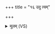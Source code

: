 +++
title = "१६ उदु त्यम्"

+++
<details><summary>मूलम् (VS)</summary>

उदु॒ त्यं जा॒तवे॑दसं दे॒वं व॑हन्ति के॒तवः॑। दृशे विश्वा॑य॒ सूर्य॑म् ॥
</details>